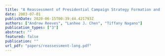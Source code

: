 ```yaml
---
title: "A Reassessment of Presidential Campaign Strategy Formation and Candidate Resource Allocation"
date: 2003-07-01
publishDate: 2020-06-15T00:39:44.421793Z
authors: ["Andrew Reeves", "Lanhee J. Chen", "Tiffany Nagano"]
publication_types: ["3"]
abstract: ""
featured: false
publication: ""
url_pdf: "papers/reassessment-long.pdf"
---
```


